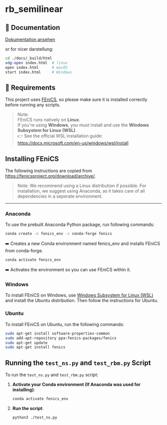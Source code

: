 # rb_semilinear

## 📘 Documentation
[Dokumentation ansehen](https://<username>.github.io/<repo-name>/)
 
 or for nicer darstellung:

 ```bash
 cd ./docs/_build/html
 xdg-open index.html  # linux
 open index.html      # macOS
 start index.html     # Windows
 ```

## 🔧 Requirements

This project uses [FEniCS](https://fenicsproject.org/), so please make sure it is installed correctly before running any scripts.

> Note:  
> FEniCS runs natively on **Linux**.  
> If you're using **Windows**, you must install and use the **Windows Subsystem for Linux (WSL)**.  
> 👉 See the official WSL installation guide: https://docs.microsoft.com/en-us/windows/wsl/install


## Installing FEniCS
The following instructions are copied from https://fenicsproject.org/download/archive/.

> Note:
> We recommend using a Linux distribution if possible. 
> For installation, we suggest using Anaconda, as it takes care of all dependencies
    in a seperate environment.
---

### Anaconda
To use the prebuilt Anaconda Python package, run following commands:

```bash
conda create -n fenics_env -c conda-forge fenics
```
➡️ Creates a new Conda environment named fenics_env and installs FEniCS from conda-forge.
```bash
conda activate fenics_env
```
➡️ Activates the environment so you can use FEniCS within it.

### Windows
To install FEniCS on Windows, use [Windows Subsystem for Linux (WSL)](https://learn.microsoft.com/en-us/windows/wsl/install) and install the Ubuntu distribution. Then follow the instructions 
for Ubuntu.

### Ubuntu 
To install FEniCS on Ubuntu, run the following commands:

```bash
sudo apt-get install software-properties-common
sudo add-apt-repository ppa:fenics-packages/fenics
sudo apt-get update
sudo apt-get install fenics
```

##  Running the `test_ns.py` and `test_rbm.py` Script

To run the `test_ns.py` and `test_rbm.py` script:

1. **Activate your Conda environment (If Anaconda was used for installing)**:

    ```bash
    conda activate fenics_env
    ```

2. **Run the script**:

    ```bash
    python3 ./test_ns.py
    ```

